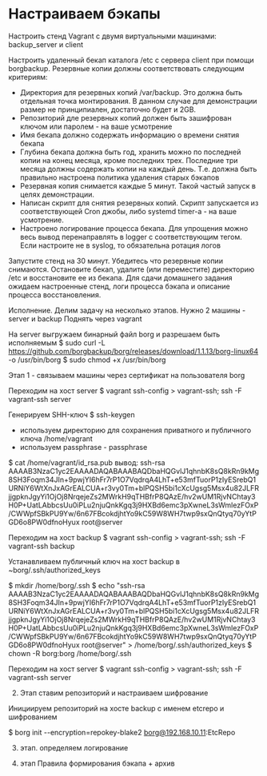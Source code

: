 # Настраиваем бэкапы
Настроить стенд Vagrant с двумя виртуальными машинами: backup_server и client

Настроить удаленный бекап каталога /etc c сервера client при помощи borgbackup. Резервные копии должны соответствовать следующим критериям:

- Директория для резервных копий /var/backup. Это должна быть отдельная точка монтирования. В данном случае для демонстрации размер не принципиален, достаточно будет и 2GB.
- Репозиторий дле резервных копий должен быть зашифрован ключом или паролем - на ваше усмотрение
- Имя бекапа должно содержать информацию о времени снятия бекапа
- Глубина бекапа должна быть год, хранить можно по последней копии на конец месяца, кроме последних трех. Последние три месяца должны содержать копии на каждый день. Т.е. должна быть правильно настроена политика удаления старых бэкапов
- Резервная копия снимается каждые 5 минут. Такой частый запуск в целях демонстрации.
- Написан скрипт для снятия резервных копий. Скрипт запускается из соответствующей Cron джобы, либо systemd timer-а - на ваше усмотрение.
- Настроено логирование процесса бекапа. Для упрощения можно весь вывод перенаправлять в logger с соответствующим тегом. Если настроите не в syslog, то обязательна ротация логов

Запустите стенд на 30 минут. Убедитесь что резервные копии снимаются. Остановите бекап, удалите (или переместите) директорию /etc и восстановите ее из бекапа. Для сдачи домашнего задания ожидаем настроенные стенд, логи процесса бэкапа и описание процесса восстановления.


Исполнение.
Делим задачу на несколько этапов.
Нужно 2 машины - server и backup
Поднять через vagrant

На server выгружаем бинарный файл borg и разрешаем быть исполняемым
$ sudo curl -L https://github.com/borgbackup/borg/releases/download/1.1.13/borg-linux64 -o /usr/bin/borg
$ sudo chmod +x /usr/bin/borg

Этап 1 - связываем машины через сертификат на пользователя borg

Переходим на хост server
$ vagrant ssh-config > vagrant-ssh; ssh -F vagrant-ssh server

Генерируем SHH-ключ
$ ssh-keygen
- используем директорию для сохранения приватного и публичного ключа /home/vagrant
- используем passphrase - passphrase

$ cat /home/vagrant/id_rsa.pub
вывод:
ssh-rsa AAAAB3NzaC1yc2EAAAADAQABAAABAQDbaHQGvlJ1qhnbK8sQ8kRn9kMg8SH3Foqm34JIn+9pwjYI6hFr7rP1O7VqdrqA4LhT+e53mfTuorP1zIyESrebQ1URNiY6WtXnJxAGrEALCUA+r3vy0Tm+blPQSH5bi1cXcUgsg5Msx4u82JLFRjjgpknJgyYi1OjOj8NrqejeZs2MWrkH9qTHBfrP8QAzE/hv2wUM1RjvNChtay3H0P+UatLAbbcsUu0iPLu2njuQnkKgq3j9HXBd6emc3pXwneL3sWmlezFOxP/CWWpfSBkPU9Yw/6n67FBcokdjhtYo9kC59W8WH7twp9sxQnQtyq70yYtPGD6o8PW0dfnoHyux root@server

Переходим на хост backup
$ vagrant ssh-config > vagrant-ssh; ssh -F vagrant-ssh backup

Устанавливаем публичный ключ на хост backup в ~borg/.ssh/authorized_keys

$ mkdir /home/borg/.ssh
$ echo "ssh-rsa AAAAB3NzaC1yc2EAAAADAQABAAABAQDbaHQGvlJ1qhnbK8sQ8kRn9kMg8SH3Foqm34JIn+9pwjYI6hFr7rP1O7VqdrqA4LhT+e53mfTuorP1zIyESrebQ1URNiY6WtXnJxAGrEALCUA+r3vy0Tm+blPQSH5bi1cXcUgsg5Msx4u82JLFRjjgpknJgyYi1OjOj8NrqejeZs2MWrkH9qTHBfrP8QAzE/hv2wUM1RjvNChtay3H0P+UatLAbbcsUu0iPLu2njuQnkKgq3j9HXBd6emc3pXwneL3sWmlezFOxP/CWWpfSBkPU9Yw/6n67FBcokdjhtYo9kC59W8WH7twp9sxQnQtyq70yYtPGD6o8PW0dfnoHyux root@server" > /home/borg/.ssh/authorized_keys
$ chown -R borg:borg /home/borg/.ssh


Переходим на хост server
$ vagrant ssh-config > vagrant-ssh; ssh -F vagrant-ssh server

2. Этап ставим репозиторий и настраиваем шифрование

Инициируем репозиторий на хосте backup c именем etcrepo и шифрованием

$ borg init --encryption=repokey-blake2 borg@192.168.10.11:EtcRepo



3. этап. определяем логирование


4. этап Правила формирования бэкапа + архив




















